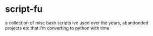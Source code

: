 # script-fu

a collection of misc bash scripts ive used over the years, abandonded projects etc that i'm converting to python with time

